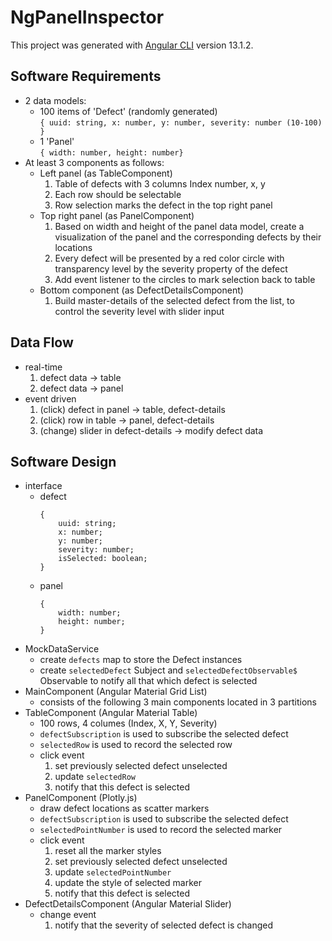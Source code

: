 # NgPanelInspector

This project was generated with [Angular CLI](https://github.com/angular/angular-cli) version 13.1.2.

## **Software Requirements**
* 2 data models:
    * 100 items of 'Defect' (randomly generated) \
    `{ uuid: string, x: number, y: number, severity: number (10-100) }`
    * 1 'Panel' \
    `{ width: number, height: number}`
* At least 3 components as follows:
    * Left panel (as TableComponent)
        1. Table of defects with 3 columns Index number, x, y
        2. Each row should be selectable
        3. Row selection marks the defect in the top right panel
    * Top right panel (as PanelComponent)
        1. Based on width and height of the panel data model, create a visualization of the panel and the corresponding defects by their locations
        2. Every defect will be presented by a red color circle with transparency level by the severity property of the defect
        3. Add event listener to the circles to mark selection back to table
    * Bottom component (as DefectDetailsComponent)
        1. Build master-details of the selected defect from the list, to control the severity level with slider input

## **Data Flow**
* real-time
    1. defect data -> table
    2. defect data -> panel
* event driven
    1. (click) defect in panel -> table, defect-details
    2. (click) row in table -> panel, defect-details
    3. (change) slider in defect-details -> modify defect data

## **Software Design**
* interface
  * defect
    ```
    {
        uuid: string;
        x: number;
        y: number;
        severity: number;
        isSelected: boolean;
    }
    ```
  * panel
    ```
    {
        width: number;
        height: number;
    }
    ```
* MockDataService
  * create `defects` map to store the Defect instances
  * create `selectedDefect` Subject and `selectedDefectObservable$` Observable to notify all that which defect is selected
* MainComponent (Angular Material Grid List)
  * consists of the following 3 main components located in 3 partitions
* TableComponent (Angular Material Table)
  * 100 rows, 4 columes (Index, X, Y, Severity)
  * `defectSubscription` is used to subscribe the selected defect
  * `selectedRow` is used to record the selected row
  * click event
    1. set previously selected defect unselected
    2. update `selectedRow`
    3. notify that this defect is selected
* PanelComponent (Plotly.js)
  * draw defect locations as scatter markers
  * `defectSubscription` is used to subscribe the selected defect
  * `selectedPointNumber` is used to record the selected marker
  * click event
    1. reset all the marker styles
    2. set previously selected defect unselected
    3. update `selectedPointNumber`
    4. update the style of selected marker
    5. notify that this defect is selected
* DefectDetailsComponent (Angular Material Slider)
  * change event
    1. notify that the severity of selected defect is changed
